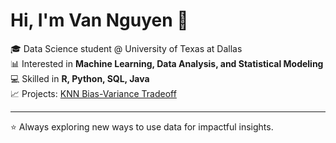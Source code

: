 # Hi, I'm Van Nguyen 👋  

🎓 Data Science student @ University of Texas at Dallas  
📊 Interested in **Machine Learning, Data Analysis, and Statistical Modeling**  
💻 Skilled in **R, Python, SQL, Java**  
📈 Projects: [KNN Bias-Variance Tradeoff](https://github.com/jaynguyen2021/knn-bias-variance)  

---
⭐ Always exploring new ways to use data for impactful insights.
